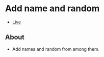 # Add name and random #
* [Live](https://onion-kamil.github.io/js-training/add-names-and-random/)

## About ##
* Add names and random from among them.